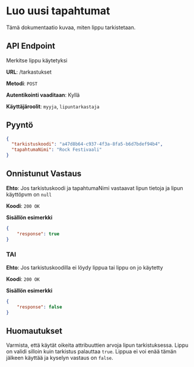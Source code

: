 # Luo uusi tapahtumat
Tämä dokumentaatio kuvaa, miten lippu tarkistetaan.

## API Endpoint
Merkitse lippu käytetyksi

**URL**: /tarkastukset

**Metodi**: `POST`

**Autentikointi vaaditaan**: Kyllä

**Käyttäjäroolit**: `myyja`, `lipuntarkastaja`

## Pyyntö

```Json
{
  "tarkistuskoodi": "a47d8b64-c937-4f3a-8fa5-b6d7bdef94b4",
  "tapahtumaNimi": "Rock Festivaali"
}
```

## Onnistunut Vastaus

**Ehto**: Jos tarkistuskoodi ja tapahtumaNimi vastaavat lipun tietoja ja lipun käyttöpvm on `null`

**Koodi**: `200 OK`

**Sisällön esimerkki**
```json
{
    "response": true
}
```
### TAI

**Ehto**: Jos tarkistuskoodilla ei löydy lippua tai lippu on jo käytetty

**Koodi**: `200 OK`

**Sisällön esimerkki**
```json
{
    "response": false
}
```

## Huomautukset
Varmista, että käytät oikeita attribuuttien arvoja lipun tarkistuksessa. Lippu on validi silloin kuin tarkistus palauttaa `true`. Lippua ei voi enää tämän jälkeen käyttää ja kyselyn vastaus on `false`.